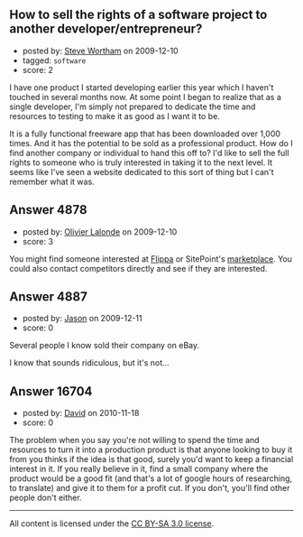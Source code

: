 ## How to sell the rights of a software project to another developer/entrepreneur?

- posted by: [Steve Wortham](https://stackexchange.com/users/-1/1791-steve-wortham) on 2009-12-10
- tagged: `software`
- score: 2

I have one product I started developing earlier this year which I haven't touched in several months now.  At some point I began to realize that as a single developer, I'm simply not prepared to dedicate the time and resources to testing to make it as good as I want it to be.

It is a fully functional freeware app that has been downloaded over 1,000 times.  And it has the potential to be sold as a professional product.  How do I find another company or individual to hand this off to?  I'd like to sell the full rights to someone who is truly interested in taking it to the next level.  It seems like I've seen a website dedicated to this sort of thing but I can't remember what it was.


## Answer 4878

- posted by: [Olivier Lalonde](https://stackexchange.com/users/-1/1030-olivier-lalonde) on 2009-12-10
- score: 3

<p>You might find someone interested at <a href="http://flippa.com/" rel="nofollow">Flippa</a> or SitePoint's <a href="http://marketplace.sitepoint.com/" rel="nofollow">marketplace</a>. You could also contact competitors directly and see if they are interested.</p>



## Answer 4887

- posted by: [Jason](https://stackexchange.com/users/-1/2-jason) on 2009-12-11
- score: 0

Several people I know sold their company on eBay.

I know that sounds ridiculous, but it's not...


## Answer 16704

- posted by: [David](https://stackexchange.com/users/-1/5460-david) on 2010-11-18
- score: 0

The problem when you say you're not willing to spend the time and resources to turn it into a production product is that anyone looking to buy it from you thinks if the idea is that good, surely you'd want to keep a financial interest in it. If you really believe in it, find a small company where the product would be a good fit (and that's a lot of google hours of researching, to translate) and give it to them for a profit cut. If you don't, you'll find other people don't either.



---

All content is licensed under the [CC BY-SA 3.0 license](https://creativecommons.org/licenses/by-sa/3.0/).
